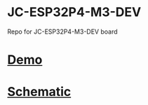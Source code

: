 # JC-ESP32P4-M3-DEV
 Repo for JC-ESP32P4-M3-DEV board

# [Demo](./1-Demo/)

# [Schematic](./5-Schematic/schematic.pdf)
